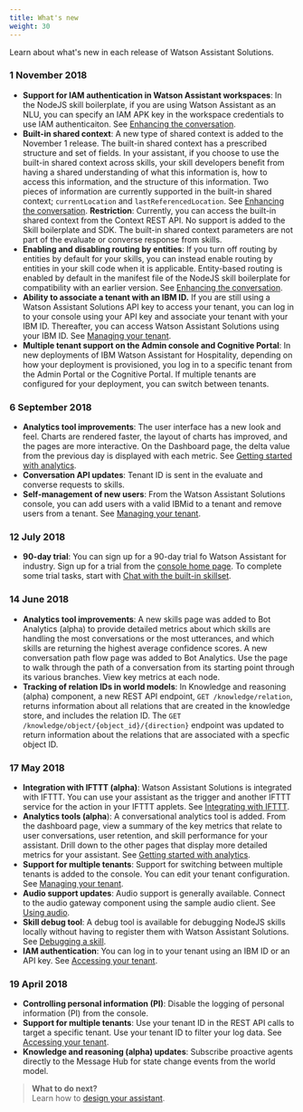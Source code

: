 ```yaml
---
title: What's new
weight: 30
---
```


Learn about what's new in each release of Watson Assistant Solutions.

### 1 November 2018

- **Support for IAM authentication in Watson Assistant workspaces**: In the NodeJS skill boilerplate, if you are using Watson Assistant as an NLU, you can specify an IAM APK key in the workspace credentials to use IAM authenticaiton.   See [Enhancing the conversation]({{site.baseurl}}/skill/create_custom_skill/).
- **Built-in shared context**: A new type of shared context is added to the November 1 release. The built-in shared context has a prescribed structure and set of fields. In your assistant, if you choose to use the built-in shared context across skills, your skill developers benefit from having a shared understanding of what this information is, how to access this information, and the structure of this information.  Two pieces of information are currently supported in the built-in shared context; `currentLocation` and `lastReferencedLocation`. See [Enhancing the conversation]({{site.baseurl}}/skill/skill_features/).
    **Restriction**: Currently, you can access the built-in shared context from the Context REST API.  No support is added to the Skill boilerplate and SDK.  The built-in shared context parameters are not part of the evaluate or converse response from skills.
- **Enabling and disabling routing by entities**: If you turn off routing by entities by default for your skills, you can instead enable routing by entities in your skill code when it is applicable.  Entity-based routing is enabled by default in the manifest file of the NodeJS skill boilerplate for compatibility with an earlier version. See [Enhancing the conversation]({{site.baseurl}}/skill/skill_features/).
- **Ability to associate a tenant with an IBM ID.** If you are still using a Watson Assistant Solutions API key to access your tenant, you can log in to your console using your API key and associate your tenant with your IBM ID.  Thereafter, you can access Watson Assistant Solutions using your IBM ID. See [Managing your tenant]({{site.baseurl}}/further-topics/manage_tenant/).
- **Multiple tenant support on the Admin console and Cognitive Portal**: In new deployments of IBM Watson Assistant for Hospitality, depending on how your deployment is provisioned, you log in to a specific tenant from the Admin Portal or the Cognitive Portal. If multiple tenants are configured for your deployment, you can switch between tenants.

### 6 September 2018

- **Analytics tool improvements**: The user interface has a new look and feel.  Charts are rendered faster, the layout of charts has improved, and the pages are more interactive.  On the Dashboard page, the delta value from the previous day is displayed with each metric.  See [Getting started with analytics](https://watson-personal-assistant.github.io/developer/analytics/analytics_intro/). 
- **Conversation API updates**: Tenant ID is sent in the evaluate and converse requests to skills.
- **Self-management of new users**: From the Watson Assistant Solutions console, you can add users with a valid IBMid to a tenant and remove users from a tenant. See [Managing your tenant](https://watson-personal-assistant.github.io/developer/further-topics/manage_tenant/).

### 12 July 2018

- **90-day trial**: You can sign up for a 90-day trial fo Watson Assistant for industry. Sign up for a trial from the [console home page](https://watson-personal-assistant-toolkit.mybluemix.net/). To complete some trial tasks, start with [Chat with the built-in skillset](https://watson-personal-assistant.github.io/developer/trial/chat-with-builtin/). 

### 14 June 2018

- **Analytics tool improvements**: A new skills page was added to Bot Analytics (alpha) to provide detailed metrics about which skills are handling the most conversations or the most utterances, and which skills are returning the highest average confidence scores.  A new conversation path flow page was added to Bot Analytics.  Use the page to walk through the path of a conversation from its starting point through its various branches.  View key metrics at each node.
- **Tracking of relation IDs in world models**: In Knowledge and reasoning (alpha) component, a new REST API endpoint, `GET /knowledge/relation`, returns information about all relations that are created in the knowledge store, and includes the relation ID.  The `GET /knowledge/object/{object_id}/{direction}`  endpoint was updated to return information about the relations that are associated with a specfic object ID.


### 17 May 2018

- **Integration with IFTTT (alpha)**:  Watson Assistant Solutions is integrated with IFTTT. You can use your assistant as the trigger and another IFTTT service for the action in your IFTTT applets.  See [Integrating with IFTTT]({{site.baseurl}}/ifttt/what-is-ifttt/).
- **Analytics tools (alpha**): A conversational analytics tool is added.  From the dashboard page, view a summary of the key metrics that relate to user conversations, user retention, and skill performance for your assistant.  Drill down to the other pages that display more detailed metrics for your assistant. See [Getting started with analytics]({{site.baseurl}}/analytics/analytics_intro/). 
- **Support for multiple tenants**:  Support for switching between multiple tenants is added to the console. You can edit your tenant configuration. See [Managing your tenant]({{site.baseurl}}/further-topics/manage_tenant/).
- **Audio support updates**: Audio support is generally available.  Connect to the audio gateway component using the sample audio client.  See [Using audio]({{site.baseurl}}/audio_basic/audio_support/).
- **Skill debug tool**:  A debug tool is available for debugging NodeJS skills locally without having to register them with Watson Assistant Solutions.  See [Debugging a skill]({{site.baseurl}}/skill/debugging_a_skill/).
- **IAM authentication**: You can log in to your tenant using an IBM ID or an API key.  See [Accessing your tenant]({{site.baseurl}}/get-started/get-api-key/).

### 19 April 2018

- **Controlling personal information (PI)**: Disable the logging of personal information (PI) from the console. 
- **Support for multiple tenants**: Use your tenant ID in the REST API calls to target a specific tenant.  Use your tenant ID to filter your log data. See [Accessing your tenant]({{site.baseurl}}/get-started/get-api-key/).
- **Knowledge and reasoning (alpha) updates**: Subscribe proactive agents directly to the Message Hub for state change events from the world model.

> **What to do next?**<br/>
Learn how to [design your assistant]({{site.baseurl}}/design/how-to-design-your-assistant).
